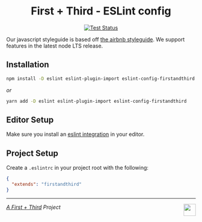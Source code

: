 <h1 align="center">First + Third - ESLint config</h1>

<p align="center">
  <a href="https://github.com/firstandthird/eslint-config-firstandthird/actions">
    <img src="https://img.shields.io/github/workflow/status/firstandthird/eslint-config-firstandthird/test/main?label=Tests&style=for-the-badge" alt="Test Status"/>
  </a>
</p>

Our javascript styleguide is based off [the airbnb styleguide](https://github.com/airbnb/javascript). We support features in the latest node LTS release.

## Installation

```sh
npm install -D eslint eslint-plugin-import eslint-config-firstandthird
```

_or_

```sh
yarn add -D eslint eslint-plugin-import eslint-config-firstandthird
```

## Editor Setup
Make sure you install an [eslint integration](http://eslint.org/docs/user-guide/integrations) in your editor.

## Project Setup
Create a `.eslintrc` in your project root with the following:

```json
{
  "extends": "firstandthird"
}
```

---

<a href="https://firstandthird.com"><img src="https://firstandthird.com/_static/ui/images/safari-pinned-tab-62813db097.svg" height="32" width="32" align="right"></a>

_[A First + Third](https://firstandthird.com) Project_
